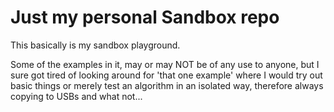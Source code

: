 # Just my personal Sandbox repo

This basically is my sandbox playground.

Some of the examples in it, may or may NOT be of any use to anyone, but I sure got tired of
looking around for 'that one example' where I would try out basic things or merely test an
algorithm in an isolated way, therefore always copying to USBs and what not...
